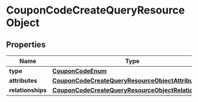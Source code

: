 # CouponCodeCreateQueryResourceObject

## Properties
Name | Type | Description | Notes
------------ | ------------- | ------------- | -------------
**type** | [**CouponCodeEnum**](CouponCodeEnum.md) |  | 
**attributes** | [**CouponCodeCreateQueryResourceObjectAttributes**](CouponCodeCreateQueryResourceObjectAttributes.md) |  | 
**relationships** | [**CouponCodeCreateQueryResourceObjectRelationships**](CouponCodeCreateQueryResourceObjectRelationships.md) |  |  [optional]
